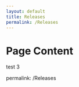 ```yaml
---
layout: default
title: Releases
permalink: /Releases
--- 
```


# Page Content #
test 3

permalink: /Releases
